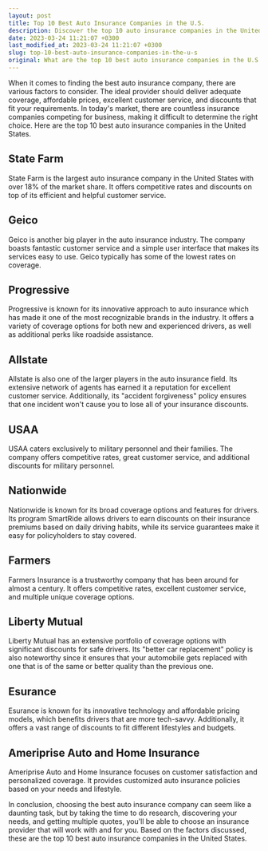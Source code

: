 ```yaml
---
layout: post
title: Top 10 Best Auto Insurance Companies in the U.S.
description: Discover the top 10 auto insurance companies in the United States offering the best coverage, discounts, prices, and customer service.
date: 2023-03-24 11:21:07 +0300
last_modified_at: 2023-03-24 11:21:07 +0300
slug: top-10-best-auto-insurance-companies-in-the-u-s
original: What are the top 10 best auto insurance companies in the U.S.?
---
```

When it comes to finding the best auto insurance company, there are various factors to consider. The ideal provider should deliver adequate coverage, affordable prices, excellent customer service, and discounts that fit your requirements. In today's market, there are countless insurance companies competing for business, making it difficult to determine the right choice. Here are the top 10 best auto insurance companies in the United States.

## State Farm 
State Farm is the largest auto insurance company in the United States with over 18% of the market share. It offers competitive rates and discounts on top of its efficient and helpful customer service. 

## Geico 
Geico is another big player in the auto insurance industry. The company boasts fantastic customer service and a simple user interface that makes its services easy to use. Geico typically has some of the lowest rates on coverage. 

## Progressive 
Progressive is known for its innovative approach to auto insurance which has made it one of the most recognizable brands in the industry. It offers a variety of coverage options for both new and experienced drivers, as well as additional perks like roadside assistance. 

## Allstate 
Allstate is also one of the larger players in the auto insurance field. Its extensive network of agents has earned it a reputation for excellent customer service. Additionally, its "accident forgiveness" policy ensures that one incident won't cause you to lose all of your insurance discounts.

## USAA 
USAA caters exclusively to military personnel and their families. The company offers competitive rates, great customer service, and additional discounts for military personnel. 

## Nationwide 
Nationwide is known for its broad coverage options and features for drivers. Its program SmartRide allows drivers to earn discounts on their insurance premiums based on daily driving habits, while its service guarantees make it easy for policyholders to stay covered.

## Farmers 
Farmers Insurance is a trustworthy company that has been around for almost a century. It offers competitive rates, excellent customer service, and multiple unique coverage options. 

## Liberty Mutual 
Liberty Mutual has an extensive portfolio of coverage options with significant discounts for safe drivers. Its "better car replacement" policy is also noteworthy since it ensures that your automobile gets replaced with one that is of the same or better quality than the previous one. 

## Esurance 
Esurance is known for its innovative technology and affordable pricing models, which benefits drivers that are more tech-savvy. Additionally, it offers a vast range of discounts to fit different lifestyles and budgets.

## Ameriprise Auto and Home Insurance 
Ameriprise Auto and Home Insurance focuses on customer satisfaction and personalized coverage. It provides customized auto insurance policies based on your needs and lifestyle.

In conclusion, choosing the best auto insurance company can seem like a daunting task, but by taking the time to do research, discovering your needs, and getting multiple quotes, you'll be able to choose an insurance provider that will work with and for you. Based on the factors discussed, these are the top 10 best auto insurance companies in the United States.